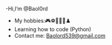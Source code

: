 -Hi,I’m @Baol0rd
- My hobbies:🎮⚽🥋🎸🎶♟️
- Learning how to code (Python) 
- Contact me: Baolord539@gmail.com
